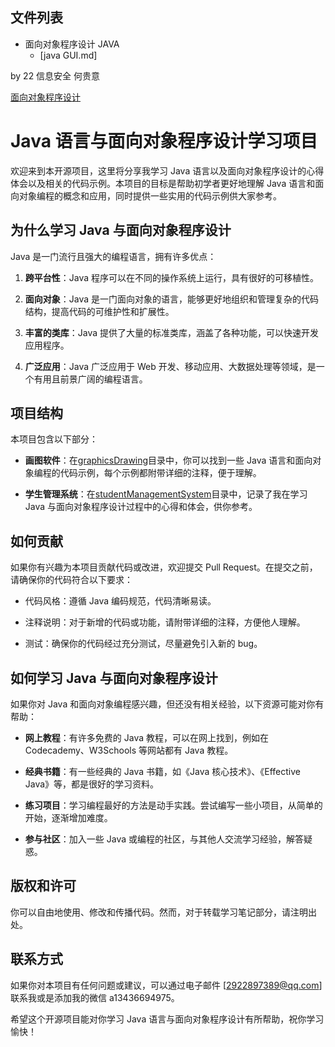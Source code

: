 

## 文件列表

- 面向对象程序设计 JAVA
    - [java GUI.md]

by 22 信息安全 何贵意

[面向对象程序设计](https://github.com/ShiyuBanzhou/-JAVA/tree/main)

# Java 语言与面向对象程序设计学习项目

欢迎来到本开源项目，这里将分享我学习 Java 语言以及面向对象程序设计的心得体会以及相关的代码示例。本项目的目标是帮助初学者更好地理解 Java 语言和面向对象编程的概念和应用，同时提供一些实用的代码示例供大家参考。

## 为什么学习 Java 与面向对象程序设计

Java 是一门流行且强大的编程语言，拥有许多优点：

1. **跨平台性**：Java 程序可以在不同的操作系统上运行，具有很好的可移植性。

2. **面向对象**：Java 是一门面向对象的语言，能够更好地组织和管理复杂的代码结构，提高代码的可维护性和扩展性。

3. **丰富的类库**：Java 提供了大量的标准类库，涵盖了各种功能，可以快速开发应用程序。

4. **广泛应用**：Java 广泛应用于 Web 开发、移动应用、大数据处理等领域，是一个有用且前景广阔的编程语言。

## 项目结构

本项目包含以下部分：

- **画图软件**：在[graphicsDrawing](https://github.com/ShiyuBanzhou/-JAVA/tree/main/graphicsDrawing)目录中，你可以找到一些 Java 语言和面向对象编程的代码示例，每个示例都附带详细的注释，便于理解。

- **学生管理系统**：在[studentManagementSystem](https://github.com/ShiyuBanzhou/-JAVA/tree/main/studentManagementSystem)目录中，记录了我在学习 Java 与面向对象程序设计过程中的心得和体会，供你参考。

## 如何贡献

如果你有兴趣为本项目贡献代码或改进，欢迎提交 Pull Request。在提交之前，请确保你的代码符合以下要求：

- 代码风格：遵循 Java 编码规范，代码清晰易读。

- 注释说明：对于新增的代码或功能，请附带详细的注释，方便他人理解。

- 测试：确保你的代码经过充分测试，尽量避免引入新的 bug。

## 如何学习 Java 与面向对象程序设计

如果你对 Java 和面向对象编程感兴趣，但还没有相关经验，以下资源可能对你有帮助：

- **网上教程**：有许多免费的 Java 教程，可以在网上找到，例如在 Codecademy、W3Schools 等网站都有 Java 教程。

- **经典书籍**：有一些经典的 Java 书籍，如《Java 核心技术》、《Effective Java》等，都是很好的学习资料。

- **练习项目**：学习编程最好的方法是动手实践。尝试编写一些小项目，从简单的开始，逐渐增加难度。

- **参与社区**：加入一些 Java 或编程的社区，与其他人交流学习经验，解答疑惑。

## 版权和许可

你可以自由地使用、修改和传播代码。然而，对于转载学习笔记部分，请注明出处。

## 联系方式

如果你对本项目有任何问题或建议，可以通过电子邮件 [2922897389@qq.com] 联系我或是添加我的微信 a13436694975。

希望这个开源项目能对你学习 Java 语言与面向对象程序设计有所帮助，祝你学习愉快！

